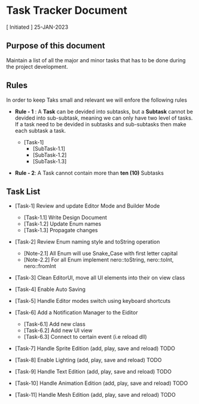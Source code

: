 # Task Tracker Document
[ Initiated ] 25-JAN-2023

## Purpose of this document
Maintain a list of all the major and minor tasks that has to be done during the project development.

## Rules
In order to keep Taks small and relevant we will enfore the following rules

- **Rule - 1** : A **Task** can be devided into subtasks, but a **Subtask** cannot be devided into sub-subtask, meaning we can only have two level of tasks. If a task need to be devided in subtasks and sub-subtasks then make each subtask a task.
  - [Task-1]
    - [SubTask-1.1]
    - [SubTask-1.2]
    - [SubTask-1.3]
 
 - **Rule - 2**: A Task cannot contain more than **ten (10)** Subtasks


## Task List

- [Task-1] Review and update Editor Mode and Builder Mode
  - [Task-1.1] Write Design Document
  - [Task-1.2] Update Enum names
  - [Task-1.3] Propagate changes

- [Task-2] Review Enum naming style and toString operation
  - [Note-2.1] All Enum will use Snake_Case with first letter capital
  - [Note-2.2] For all Enum implement nero::toString, nero::toInt, nero::fromInt
  
- [Task-3] Clean EditorUI, move all UI elements into their on view class

- [Task-4] Enable Auto Saving

- [Task-5] Handle Editor modes switch using keyboard shortcuts

- [Task-6] Add a Notification Manager to the Eiditor
  - [Task-6.1] Add new class
  - [Task-6.2] Add new UI view
  - [Task-6.3] Connect to certain event (i.e reload dll)
  
- [Task-7] Handle Sprite Edition (add, play, save and reload) TODO

- [Task-8] Enable Lighting (add, play, save and reload) TODO

- [Task-9] Handle Text Edition (add, play, save and reload) TODO

- [Task-10] Handle Animation Edition (add, play, save and reload) TODO

- [Task-11] Handle Mesh Edition (add, play, save and reload) TODO
